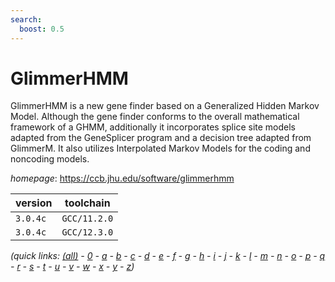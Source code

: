 ```yaml
---
search:
  boost: 0.5
---
```

# GlimmerHMM

GlimmerHMM is a new gene finder based on a Generalized Hidden Markov Model.  Although the gene finder conforms to the overall mathematical framework of a GHMM, additionally  it incorporates splice site models adapted from the GeneSplicer program and a decision tree adapted  from GlimmerM. It also utilizes Interpolated Markov Models for the coding and noncoding models.

*homepage*: <https://ccb.jhu.edu/software/glimmerhmm>

version | toolchain
--------|----------
``3.0.4c`` | ``GCC/11.2.0``
``3.0.4c`` | ``GCC/12.3.0``


*(quick links: [(all)](../index.md) - [0](../0/index.md) - [a](../a/index.md) - [b](../b/index.md) - [c](../c/index.md) - [d](../d/index.md) - [e](../e/index.md) - [f](../f/index.md) - [g](../g/index.md) - [h](../h/index.md) - [i](../i/index.md) - [j](../j/index.md) - [k](../k/index.md) - [l](../l/index.md) - [m](../m/index.md) - [n](../n/index.md) - [o](../o/index.md) - [p](../p/index.md) - [q](../q/index.md) - [r](../r/index.md) - [s](../s/index.md) - [t](../t/index.md) - [u](../u/index.md) - [v](../v/index.md) - [w](../w/index.md) - [x](../x/index.md) - [y](../y/index.md) - [z](../z/index.md))*

